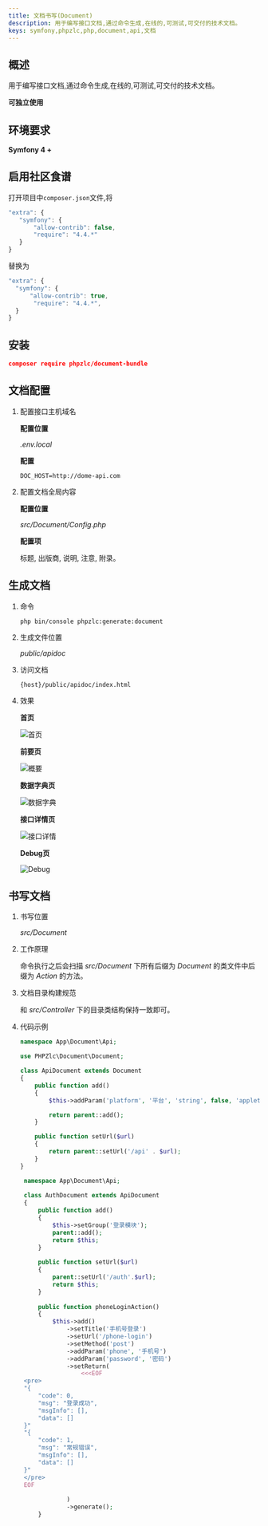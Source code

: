 ```yaml
---
title: 文档书写(Document)
description: 用于编写接口文档,通过命令生成,在线的,可测试,可交付的技术文档。
keys: symfony,phpzlc,php,document,api,文档
---
```


## 概述

用于编写接口文档,通过命令生成,在线的,可测试,可交付的技术文档。

**可独立使用**

## 环境要求

**Symfony 4 +**

## 启用社区食谱

打开项目中`composer.json`文件,将

```js
"extra": {
   "symfony": {
       "allow-contrib": false,
       "require": "4.4.*"
   }
}
```

替换为

```js
"extra": {
  "symfony": {
      "allow-contrib": true,
       "require": "4.4.*",
  }
}
```

## 安装

```json
composer require phpzlc/document-bundle
```

## 文档配置

1. 配置接口主机域名

   **配置位置**
   
   _.env.local_
   
   **配置**

   ```text
   DOC_HOST=http://dome-api.com
   ```
 
2. 配置文档全局内容

   **配置位置**
   
   _src/Document/Config.php_
   
   **配置项**
   
   标题, 出版商, 说明, 注意, 附录。

## 生成文档

1. 命令
   
   ```shell
   php bin/console phpzlc:generate:document
   ```
   
2. 生成文件位置

   _public/apidoc_
  
3. 访问文档

   ```text
   {host}/public/apidoc/index.html
   ```
   
4. 效果

   **首页**
   
   ![首页](/_image/posts/document/index.png)

   **前要页**
   
   ![概要](/_image/posts/document/gaiyao.png)
   
   **数据字典页**
   
   ![数据字典](/_image/posts/document/data.png)
   
   **接口详情页**
   
   ![接口详情](/_image/posts/document/info.png)
   
   **Debug页**
   
   ![Debug](/_image/posts/document/debug.png)

## 书写文档

1. 书写位置

   _src/Document_
  
2. 工作原理

   命令执行之后会扫描 _src/Document_ 下所有后缀为 _Document_ 的类文件中后缀为 _Action_ 的方法。
   
3. 文档目录构建规范

   和 _src/Controller_ 下的目录类结构保持一致即可。
   
4. 代码示例

   ```php
   namespace App\Document\Api;
   
   use PHPZlc\Document\Document;
   
   class ApiDocument extends Document
   {
       public function add()
       {
           $this->addParam('platform', '平台', 'string', false, 'applets');
   
           return parent::add();
       }
   
       public function setUrl($url)
       {
           return parent::setUrl('/api' . $url);
       }
   }
   ```

   ```php
    namespace App\Document\Api;
    
    class AuthDocument extends ApiDocument
    {
        public function add()
        {
            $this->setGroup('登录模块');
            parent::add();
            return $this;
        }
    
        public function setUrl($url)
        {
            parent::setUrl('/auth'.$url);
            return $this;
        }
    
        public function phoneLoginAction()
        {
            $this->add()
                ->setTitle('手机号登录')
                ->setUrl('/phone-login')
                ->setMethod('post')
                ->addParam('phone', '手机号')
                ->addParam('password', '密码')
                ->setReturn(
                    <<<EOF
    <pre>
    "{
        "code": 0,
        "msg": "登录成功",
        "msgInfo": [],
        "data": []
    }"
    "{
        "code": 1,
        "msg": "常规错误",
        "msgInfo": [],
        "data": []
    }"
    </pre>
    EOF
    
                )
                ->generate();
        }
   ```
